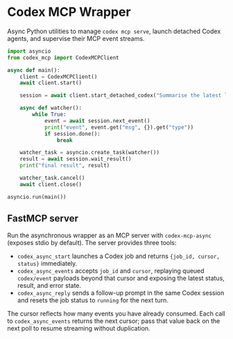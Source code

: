 # Codex MCP Wrapper

Async Python utilities to manage `codex mcp serve`, launch detached Codex agents,
and supervise their MCP event streams.

```python
import asyncio
from codex_mcp import CodexMCPClient

async def main():
    client = CodexMCPClient()
    await client.start()

    session = await client.start_detached_codex("Summarise the latest logs")

    async def watcher():
        while True:
            event = await session.next_event()
            print("event", event.get("msg", {}).get("type"))
            if session.done():
                break

    watcher_task = asyncio.create_task(watcher())
    result = await session.wait_result()
    print("final result", result)

    watcher_task.cancel()
    await client.close()

asyncio.run(main())
```

## FastMCP server

Run the asynchronous wrapper as an MCP server with `codex-mcp-async` (exposes
stdio by default). The server provides three tools:

- `codex_async_start` launches a Codex job and returns `{job_id, cursor, status}`
  immediately.
- `codex_async_events` accepts `job_id` and `cursor`, replaying queued
  `codex/event` payloads beyond that cursor and exposing the latest status,
  result, and error state.
- `codex_async_reply` sends a follow-up prompt in the same Codex session and
  resets the job status to `running` for the next turn.

The cursor reflects how many events you have already consumed. Each call to
`codex_async_events` returns the next cursor; pass that value back on the next
poll to resume streaming without duplication.
